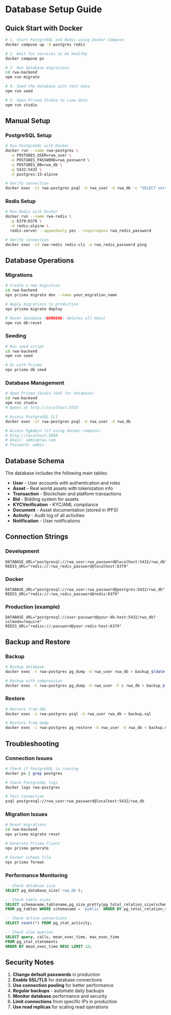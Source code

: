 # Database Setup Guide

## Quick Start with Docker

```bash
# 1. Start PostgreSQL and Redis using Docker Compose
docker compose up -d postgres redis

# 2. Wait for services to be healthy
docker compose ps

# 3. Run database migrations
cd rwa-backend
npm run migrate

# 4. Seed the database with test data
npm run seed

# 5. Open Prisma Studio to view data
npm run studio
```

## Manual Setup

### PostgreSQL Setup

```bash
# Run PostgreSQL with Docker
docker run --name rwa-postgres \
  -e POSTGRES_USER=rwa_user \
  -e POSTGRES_PASSWORD=rwa_password \
  -e POSTGRES_DB=rwa_db \
  -p 5432:5432 \
  -d postgres:15-alpine

# Verify connection
docker exec -it rwa-postgres psql -U rwa_user -d rwa_db -c "SELECT version();"
```

### Redis Setup

```bash
# Run Redis with Docker
docker run --name rwa-redis \
  -p 6379:6379 \
  -d redis:alpine \
  redis-server --appendonly yes --requirepass rwa_redis_password

# Verify connection
docker exec -it rwa-redis redis-cli -a rwa_redis_password ping
```

## Database Operations

### Migrations

```bash
# Create a new migration
cd rwa-backend
npx prisma migrate dev --name your_migration_name

# Apply migrations to production
npx prisma migrate deploy

# Reset database (WARNING: deletes all data)
npm run db:reset
```

### Seeding

```bash
# Run seed script
cd rwa-backend
npm run seed

# Or with Prisma
npx prisma db seed
```

### Database Management

```bash
# Open Prisma Studio (GUI for database)
cd rwa-backend
npm run studio
# Opens at http://localhost:5555

# Access PostgreSQL CLI
docker exec -it rwa-postgres psql -U rwa_user -d rwa_db

# Access PgAdmin (if using docker-compose)
# http://localhost:5050
# Email: admin@rwa.com
# Password: admin
```

## Database Schema

The database includes the following main tables:

- **User** - User accounts with authentication and roles
- **Asset** - Real world assets with tokenization info
- **Transaction** - Blockchain and platform transactions
- **Bid** - Bidding system for assets
- **KYCVerification** - KYC/AML compliance
- **Document** - Asset documentation (stored in IPFS)
- **Activity** - Audit log of all activities
- **Notification** - User notifications

## Connection Strings

### Development
```env
DATABASE_URL="postgresql://rwa_user:rwa_password@localhost:5432/rwa_db"
REDIS_URL="redis://:rwa_redis_password@localhost:6379"
```

### Docker
```env
DATABASE_URL="postgresql://rwa_user:rwa_password@postgres:5432/rwa_db"
REDIS_URL="redis://:rwa_redis_password@redis:6379"
```

### Production (example)
```env
DATABASE_URL="postgresql://user:password@your-db-host:5432/rwa_db?sslmode=require"
REDIS_URL="rediss://:password@your-redis-host:6379"
```

## Backup and Restore

### Backup

```bash
# Backup database
docker exec -t rwa-postgres pg_dump -U rwa_user rwa_db > backup_$(date +%Y%m%d_%H%M%S).sql

# Backup with compression
docker exec -t rwa-postgres pg_dump -U rwa_user -F c rwa_db > backup_$(date +%Y%m%d_%H%M%S).dump
```

### Restore

```bash
# Restore from SQL
docker exec -i rwa-postgres psql -U rwa_user rwa_db < backup.sql

# Restore from dump
docker exec -i rwa-postgres pg_restore -U rwa_user -d rwa_db < backup.dump
```

## Troubleshooting

### Connection Issues

```bash
# Check if PostgreSQL is running
docker ps | grep postgres

# Check PostgreSQL logs
docker logs rwa-postgres

# Test connection
psql postgresql://rwa_user:rwa_password@localhost:5432/rwa_db
```

### Migration Issues

```bash
# Reset migrations
cd rwa-backend
npx prisma migrate reset

# Generate Prisma Client
npx prisma generate

# Format schema file
npx prisma format
```

### Performance Monitoring

```sql
-- Check database size
SELECT pg_database_size('rwa_db');

-- Check table sizes
SELECT schemaname,tablename,pg_size_pretty(pg_total_relation_size(schemaname||'.'||tablename)) AS size
FROM pg_tables WHERE schemaname = 'public' ORDER BY pg_total_relation_size(schemaname||'.'||tablename) DESC;

-- Check active connections
SELECT count(*) FROM pg_stat_activity;

-- Check slow queries
SELECT query, calls, mean_exec_time, max_exec_time 
FROM pg_stat_statements 
ORDER BY mean_exec_time DESC LIMIT 10;
```

## Security Notes

1. **Change default passwords** in production
2. **Enable SSL/TLS** for database connections
3. **Use connection pooling** for better performance
4. **Regular backups** - automate daily backups
5. **Monitor database** performance and security
6. **Limit connections** from specific IPs in production
7. **Use read replicas** for scaling read operations